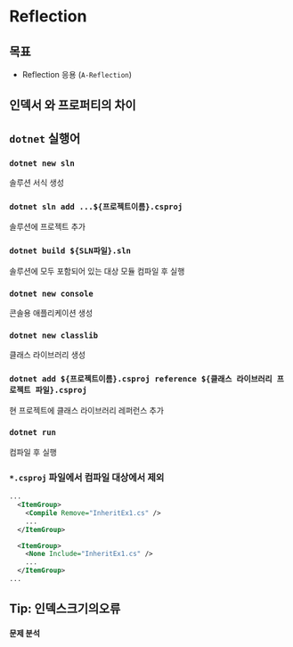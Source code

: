 # Reflection

## 목표
 - Reflection 응용 (`A-Reflection`)
 

## 인덱서 와 프로퍼티의 차이


## `dotnet` 실행어

### `dotnet new sln`
솔루션 서식 생성

### `dotnet sln add ...${프로젝트이름}.csproj`
솔루션에 프로젝트 추가 

### `dotnet build ${SLN파일}.sln`
솔루션에 모두 포함되어 있는 대상 모듈 컴파일 후 실행 

### `dotnet new console`
콘솔용 애플리케이션 생성

### `dotnet new classlib`
클래스 라이브러리 생성

### `dotnet add ${프로젝트이름}.csproj reference ${클래스 라이브러리 프로젝트 파일}.csproj`
현 프로젝트에 클래스 라이브러리 레퍼런스 추가

### `dotnet run`
컴파일 후 실행

### `*.csproj` 파일에서 컴파일 대상에서 제외

```xml
...
  <ItemGroup>
    <Compile Remove="InheritEx1.cs" />
    ...
  </ItemGroup>

  <ItemGroup>
    <None Include="InheritEx1.cs" />
    ...
  </ItemGroup>
...
```


## Tip: 인덱스크기의오류

#### 문제 분석


